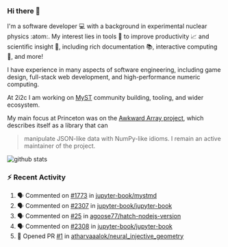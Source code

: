 ### Hi there 👋 

I'm a software developer 💻 with a background in experimental nuclear physics :atom:. My interest lies in tools :wrench: to improve productivity :chart_with_upwards_trend: and scientific insight :telescope:, including rich documentation 📚, interactive computing 🧮, and more! 

I have experience in many aspects of software engineering, including game design, full-stack web development, and high-performance numeric computing. 

At 2i2c I am working on [MyST](https://github.com/jupyter-book/mystmd) community building, tooling, and wider ecosystem. 

My main focus at Princeton was on the [Awkward Array project](awkward-array.org/), which describes itself as a library that can 
> manipulate JSON-like data with NumPy-like idioms. I remain an active maintainer of the project. 

![github stats](https://github-readme-stats.vercel.app/api?username=agoose77&show_icons=true&hide_rank=true&hide_title=true&bg_color=30,e76445,904e95&text_color=efe3ec&icon_color=efe3ec)
<!--
**agoose77/agoose77** is a ✨ _special_ ✨ repository because its `README.md` (this file) appears on your GitHub profile.

Here are some ideas to get you started:

- 🔭 I’m currently working on ...
- 🌱 I’m currently learning ...
- 👯 I’m looking to collaborate on ...
- 🤔 I’m looking for help with ...
- 💬 Ask me about ...
- 📫 How to reach me: ...
- 😄 Pronouns: ...
- ⚡ Fun fact: ...
-->

### :zap: Recent Activity

<!--START_SECTION:activity-->
1. 🗣 Commented on [#1773](https://github.com/jupyter-book/mystmd/pull/1773#issuecomment-2615491842) in [jupyter-book/mystmd](https://github.com/jupyter-book/mystmd)
2. 🗣 Commented on [#2307](https://github.com/jupyter-book/jupyter-book/issues/2307#issuecomment-2615482090) in [jupyter-book/jupyter-book](https://github.com/jupyter-book/jupyter-book)
3. 🗣 Commented on [#25](https://github.com/agoose77/hatch-nodejs-version/issues/25#issuecomment-2615462804) in [agoose77/hatch-nodejs-version](https://github.com/agoose77/hatch-nodejs-version)
4. 🗣 Commented on [#2308](https://github.com/jupyter-book/jupyter-book/issues/2308#issuecomment-2615452670) in [jupyter-book/jupyter-book](https://github.com/jupyter-book/jupyter-book)
5. 💪 Opened PR [#1](https://github.com/atharvaaalok/neural_injective_geometry/pull/1) in [atharvaaalok/neural_injective_geometry](https://github.com/atharvaaalok/neural_injective_geometry)
<!--END_SECTION:activity-->
